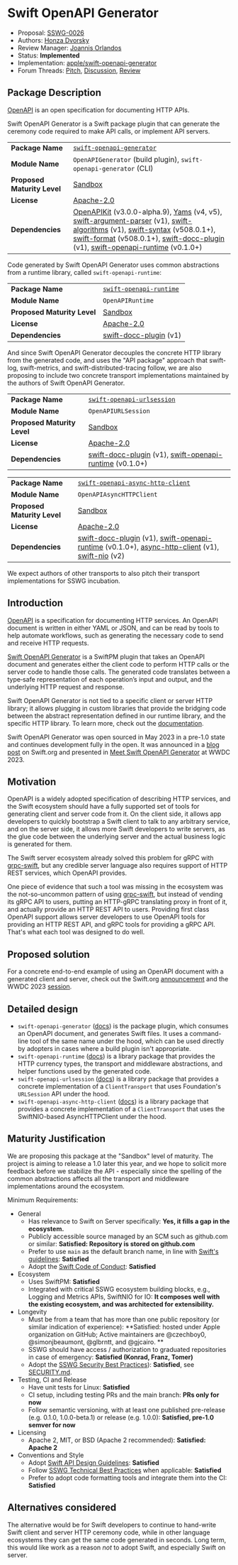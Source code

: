 # Swift OpenAPI Generator

* Proposal: [SSWG-0026](0026-swift-openapi-generator.md)
* Authors: [Honza Dvorsky](https://github.com/czechboy0)
* Review Manager: [Joannis Orlandos](https://github.com/joannis)
* Status: **Implemented**
* Implementation: [apple/swift-openapi-generator](https://github.com/apple/swift-openapi-generator)
* Forum Threads: [Pitch](https://forums.swift.org/t/pitch-sswg-incubation-swift-openapi-generator/66584), [Discussion](https://forums.swift.org/), [Review](https://forums.swift.org/)

## Package Description

[OpenAPI](https://openapis.org/) is an open specification for documenting HTTP APIs.

Swift OpenAPI Generator is a Swift package plugin that can generate the ceremony code required to make API calls, or implement API servers.

|  |  |
|--|--|
| **Package Name** | [`swift-openapi-generator`](https://github.com/apple/swift-openapi-generator) |
| **Module Name** | `OpenAPIGenerator` (build plugin), `swift-openapi-generator` (CLI) |
| **Proposed Maturity Level** | [Sandbox](https://github.com/swift-server/sswg/blob/main/process/incubation.md#process-diagram) |
| **License** | [Apache-2.0](https://github.com/apple/swift-openapi-generator/blob/main/LICENSE.txt) |
| **Dependencies** | [OpenAPIKit](https://github.com/mattpolzin/OpenAPIKit.git) (v3.0.0-alpha.9), [Yams](https://github.com/jpsim/Yams.git) (v4, v5), [swift-argument-parser](https://github.com/apple/swift-argument-parser.git) (v1), [swift-algorithms](https://github.com/apple/swift-algorithms) (v1), [swift-syntax](https://github.com/apple/swift-syntax.git) (v508.0.1+), [swift-format](https://github.com/apple/swift-format.git) (v508.0.1+), [swift-docc-plugin](https://github.com/apple/swift-docc-plugin) (v1), [swift-openapi-runtime](https://github.com/apple/swift-openapi-runtime) (v0.1.0+) |

Code generated by Swift OpenAPI Generator uses common abstractions from a runtime library, called `swift-openapi-runtime`:

|  |  |
|--|--|
| **Package Name** | [`swift-openapi-runtime`](https://github.com/apple/swift-openapi-runtime) |
| **Module Name** | `OpenAPIRuntime` |
| **Proposed Maturity Level** | [Sandbox](https://github.com/swift-server/sswg/blob/main/process/incubation.md#process-diagram) |
| **License** | [Apache-2.0](https://github.com/apple/swift-openapi-runtime/blob/main/LICENSE.txt) |
| **Dependencies** | [swift-docc-plugin](https://github.com/apple/swift-docc-plugin) (v1) |

And since Swift OpenAPI Generator decouples the concrete HTTP library from the generated code, and uses the "API package" approach that swift-log, swift-metrics, and swift-distributed-tracing follow, we are also proposing to include two concrete transport implementations maintained by the authors of Swift OpenAPI Generator.

|  |  |
|--|--|
| **Package Name** | [`swift-openapi-urlsession`](https://github.com/apple/swift-openapi-urlsession) |
| **Module Name** | `OpenAPIURLSession` |
| **Proposed Maturity Level** | [Sandbox](https://github.com/swift-server/sswg/blob/main/process/incubation.md#process-diagram) |
| **License** | [Apache-2.0](https://github.com/apple/swift-openapi-urlsession/blob/main/LICENSE.txt) |
| **Dependencies** | [swift-docc-plugin](https://github.com/apple/swift-docc-plugin) (v1), [swift-openapi-runtime](https://github.com/apple/swift-openapi-runtime) (v0.1.0+) |

|  |  |
|--|--|
| **Package Name** | [`swift-openapi-async-http-client`](https://github.com/swift-server/swift-openapi-async-http-client) |
| **Module Name** | `OpenAPIAsyncHTTPClient` |
| **Proposed Maturity Level** | [Sandbox](https://github.com/swift-server/sswg/blob/main/process/incubation.md#process-diagram) |
| **License** | [Apache-2.0](https://github.com/swift-server/swift-openapi-async-http-client/blob/main/LICENSE.txt) |
| **Dependencies** | [swift-docc-plugin](https://github.com/apple/swift-docc-plugin) (v1), [swift-openapi-runtime](https://github.com/apple/swift-openapi-runtime) (v0.1.0+), [async-http-client](https://github.com/swift-server/async-http-client) (v1), [swift-nio](https://github.com/apple/swift-nio) (v2) |

We expect authors of other transports to also pitch their transport implementations for SSWG incubation.

## Introduction

[OpenAPI](https://www.openapis.org/) is a specification for documenting HTTP services. An OpenAPI document is written in either YAML or JSON, and can be read by tools to help automate workflows, such as generating the necessary code to send and receive HTTP requests.

[Swift OpenAPI Generator](https://github.com/apple/swift-openapi-generator) is a SwiftPM plugin that takes an OpenAPI document and generates either the client code to perform HTTP calls or the server code to handle those calls. The generated code translates between a type‑safe representation of each operation’s input and output, and the underlying HTTP request and response.

Swift OpenAPI Generator is not tied to a specific client or server HTTP library; it allows plugging in custom libraries that provide the bridging code between the abstract representation defined in our runtime library, and the specific HTTP library. To learn more, check out the [documentation](https://swiftpackageindex.com/apple/swift-openapi-generator/documentation/swift-openapi-generator).

Swift OpenAPI Generator was open sourced in May 2023 in a pre-1.0 state and continues development fully in the open. It was announced in a [blog post](https://www.swift.org/blog/introducing-swift-openapi-generator/) on Swift.org and presented in [Meet Swift OpenAPI Generator](https://developer.apple.com/wwdc23/10171) at WWDC 2023.

## Motivation

OpenAPI is a widely adopted specification of describing HTTP services, and the Swift ecosystem should have a fully supported set of tools for generating client and server code from it. On the client side, it allows app developers to quickly bootstrap a Swift client to talk to any arbitrary service, and on the server side, it allows more Swift developers to write servers, as the glue code between the underlying server and the actual business logic is generated for them.

The Swift server ecosystem already solved this problem for gRPC with [grpc-swift](https://github.com/grpc/grpc-swift), but any credible server language also requires support of HTTP REST services, which OpenAPI provides.

One piece of evidence that such a tool was missing in the ecosystem was the not-so-uncommon pattern of using [grpc-swift](https://github.com/grpc/grpc-swift), but instead of vending its gRPC API to users, putting an HTTP-gRPC translating proxy in front of it, and actually provide an HTTP REST API to users. Providing first class OpenAPI support allows server developers to use OpenAPI tools for providing an HTTP REST API, and gRPC tools for providing a gRPC API. That's what each tool was designed to do well.

## Proposed solution

For a concrete end-to-end example of using an OpenAPI document with a generated client and server, check out the Swift.org [announcement](https://www.swift.org/blog/introducing-swift-openapi-generator/) and the WWDC 2023 [session](https://developer.apple.com/wwdc23/10171).

## Detailed design

- `swift-openapi-generator` ([docs](https://swiftpackageindex.com/apple/swift-openapi-generator/documentation)) is the package plugin, which consumes an OpenAPI document, and generates Swift files. It uses a command-line tool of the same name under the hood, which can be used directly by adopters in cases where a build plugin isn't appropriate.
- `swift-openapi-runtime` ([docs](https://swiftpackageindex.com/apple/swift-openapi-runtime/documentation)) is a library package that provides the HTTP currency types, the transport and middleware abstractions, and helper functions used by the generated code.
- `swift-openapi-urlsession` ([docs](https://swiftpackageindex.com/apple/swift-openapi-urlsession/documentation)) is a library package that provides a concrete implementation of a `ClientTransport` that uses Foundation's `URLSession` API under the hood.
- `swift-openapi-async-http-client` ([docs](https://swiftpackageindex.com/swift-server/swift-openapi-async-http-client/documentation)) is a library package that provides a concrete implementation of a `ClientTransport` that uses the SwiftNIO-based AsyncHTTPClient under the hood.

## Maturity Justification

We are proposing this package at the "Sandbox" level of maturity. The project is aiming to release a 1.0 later this year, and we hope to solicit more feedback before we stabilize the API - especially since the spelling of the common abstractions affects all the transport and middleware implementations around the ecosystem.

Minimum Requirements:

* General
  * Has relevance to Swift on Server specifically: **Yes, it fills a gap in the ecosystem.**
  * Publicly accessible source managed by an SCM such as github.com or similar: **Satisfied: Repository is stored on github.com**
  * Prefer to use `main` as the default branch name, in line with [Swift's guidelines](https://forums.swift.org/t/moving-default-branch-to-main/38515): **Satisfied**
  * Adopt the [Swift Code of Conduct](https://swift.org/community/#code-of-conduct): **Satisfied**
* Ecosystem
  * Uses SwiftPM: **Satisfied**
  * Integrated with critical SSWG ecosystem building blocks, e.g., Logging and Metrics APIs, SwiftNIO for IO: **It composes well with the existing ecosystem, and was architected for extensibility.**
* Longevity
  * Must be from a team that has more than one public repository (or similar indication of experience): **Satisfied: hosted under Apple organization on GitHub; Active maintainers are @czechboy0, @simonjbeaumont, @glbrntt, and @gjcairo. **
  * SSWG should have access / authorization to graduated repositories in case of emergency: **Satisfied (Konrad, Franz, Tomer)**
  * Adopt the [SSWG Security Best Practices](../security/README.md)): **Satisfied**, see [SECURITY.md](https://github.com/apple/swift-openapi-generator/blob/main/SECURITY.md).
* Testing, CI and Release
  * Have unit tests for Linux: **Satisfied**
  * CI setup, including testing PRs and the main branch: **PRs only for now**
  * Follow semantic versioning, with at least one published pre-release (e.g. 0.1.0, 1.0.0-beta.1) or release (e.g. 1.0.0): **Satisfied, pre-1.0 semver for now**
* Licensing
  * Apache 2, MIT, or BSD (Apache 2 recommended): **Satisfied: Apache 2**
* Conventions and Style
  * Adopt [Swift API Design Guidelines](https://swift.org/documentation/api-design-guidelines/): **Satisfied**
  * Follow [SSWG Technical Best Practices](#technical-best-practices) when applicable: **Satisfied**
  * Prefer to adopt code formatting tools and integrate them into the CI: **Satisfied**

## Alternatives considered

The alternative would be for Swift developers to continue to hand-write Swift client and server HTTP ceremony code, while in other language ecosystems they can get the same code generated in seconds. Long term, this would like work as a reason _not_ to adopt Swift, and especially Swift on server.
